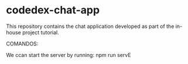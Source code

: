 # codedex-chat-app
This repository contains the chat application developed as part of the in-house project tutorial.


COMANDOS:

We ccan start the server by running: npm run servE